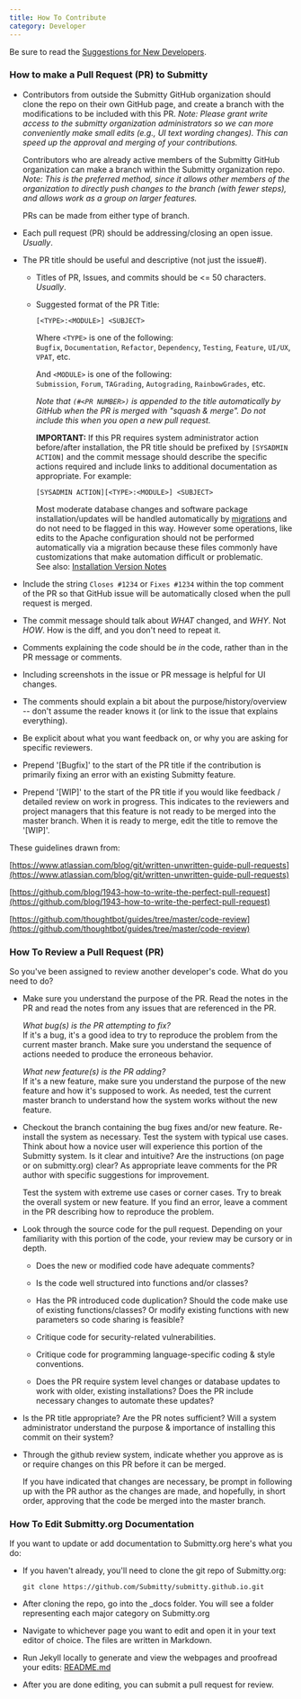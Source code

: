 ```yaml
---
title: How To Contribute
category: Developer
---
```


Be sure to read the [Suggestions for New Developers](/developer#suggestions-for-new-developers).

### How to make a Pull Request (PR) to Submitty 

* Contributors from outside the Submitty GitHub organization should
  clone the repo on their own GitHub page, and create a branch with
  the modifications to be included with this PR.  _Note: Please
  grant write access to the submitty organization
  administrators so we can more conveniently make small edits (e.g.,
  UI text wording changes).  This can speed up the
  approval and merging of your contributions._

  Contributors who are already active members of the Submitty GitHub
  organization can make a branch within the Submitty organization
  repo.  _Note: This is the preferred method, since it allows other
  members of the organization to directly push changes to the branch
  (with fewer steps), and allows work as a group on larger features._

  PRs can be made from either type of branch.

* Each pull request (PR) should be addressing/closing an open issue.
  *Usually*.

* The PR title should be useful and descriptive (not just the issue#).

    * Titles of PR, Issues, and commits should be <= 50 characters.  *Usually*.

    * Suggested format of the PR Title:

      ```
      [<TYPE>:<MODULE>] <SUBJECT>
      ```

      Where `<TYPE>` is one of the following:  
      `Bugfix`, `Documentation`, `Refactor`, `Dependency`, `Testing`, `Feature`, `UI/UX`, `VPAT`, etc.

      And `<MODULE>` is one of the following:  
      `Submission`, `Forum`, `TAGrading`, `Autograding`, `RainbowGrades`, etc.

      _Note that `(#<PR NUMBER>)` is appended to the title
      automatically by GitHub when the PR is merged with "squash &
      merge".  Do not include this when you open a new pull request._

      **IMPORTANT:** If this PR requires system administrator action
      before/after installation, the PR title should be prefixed by
      `[SYSADMIN ACTION]` and the commit message should describe the
      specific actions required and include links to additional
      documentation as appropriate.  For example:

      ```
      [SYSADMIN ACTION][<TYPE>:<MODULE>] <SUBJECT>
      ```

      Most moderate database changes and software package
      installation/updates will be handled automatically by
      [migrations](migrations) and do not need to be flagged in this
      way.  However some operations, like edits to the Apache
      configuration should not be performed automatically via a
      migration because these files commonly have customizations that
      make automation difficult or problematic.    
      See also: [Installation Version Notes](../sysadmin/version_notes)

* Include the string `Closes #1234` or `Fixes #1234` within the top
  comment of the PR so that GitHub issue will be automatically closed
  when the pull request is merged.

* The commit message should talk about *WHAT* changed, and *WHY*. Not
  *HOW*.  How is the diff, and you don't need to repeat it.

* Comments explaining the code should be *in* the code, rather than in
  the PR message or comments.

* Including screenshots in the issue or PR message is helpful for UI
  changes.

* The comments should explain a bit about the purpose/history/overview
  -- don't assume the reader knows it (or link to the issue that
  explains everything).

* Be explicit about what you want feedback on, or why you are asking
  for specific reviewers.

* Prepend '[Bugfix]' to the start of the PR title if the contribution
  is primarily fixing an error with an existing Submitty feature.

* Prepend '[WIP]' to the start of the PR title if you would like
  feedback / detailed review on work in progress.  This indicates to
  the reviewers and project managers that this feature is not ready to
  be merged into the master branch.  When it is ready to merge, edit
  the title to remove the '[WIP]'.



These guidelines drawn from:

[https://www.atlassian.com/blog/git/written-unwritten-guide-pull-requests](https://www.atlassian.com/blog/git/written-unwritten-guide-pull-requests)

[https://github.com/blog/1943-how-to-write-the-perfect-pull-request](https://github.com/blog/1943-how-to-write-the-perfect-pull-request)

[https://github.com/thoughtbot/guides/tree/master/code-review](https://github.com/thoughtbot/guides/tree/master/code-review)




### How To Review a Pull Request (PR)

So you've been assigned to review another developer's code.  What do
you need to do?

* Make sure you understand the purpose of the PR.  Read the notes in
  the PR and read the notes from any issues that are referenced in the
  PR.

  *What bug(s) is the PR attempting to fix?*  
  If it's a bug, it's a good idea to try to reproduce the problem from
  the current master branch.  Make sure you understand the sequence of
  actions needed to produce the erroneous behavior.

  *What new feature(s) is the PR adding?*  
  If it's a new feature, make sure you understand the purpose of the
  new feature and how it's supposed to work.  As needed, test the current
  master branch to understand how the system works without the new feature.


* Checkout the branch containing the bug fixes and/or new feature.
  Re-install the system as necessary.  Test the system with typical
  use cases.  Think about how a novice user will experience this portion
  of the Submitty system.  Is it clear and intuitive?  Are the
  instructions (on page or on submitty.org) clear?  As appropriate
  leave comments for the PR author with specific suggestions for
  improvement.

  Test the system with extreme use cases or corner cases.  Try to
  break the overall system or new feature.  If you find an error,
  leave a comment in the PR describing how to reproduce the problem.


* Look through the source code for the pull request.  Depending on
  your familiarity with this portion of the code, your review may be
  cursory or in depth.

   * Does the new or modified code have adequate comments?

   * Is the code well structured into functions and/or classes?

   * Has the PR introduced code duplication?  Should the code make use
     of existing functions/classes?  Or modify existing functions with
     new parameters so code sharing is feasible?

   * Critique code for security-related vulnerabilities.

   * Critique code for programming language-specific coding & style
     conventions.

   * Does the PR require system level changes or database updates to
     work with older, existing installations?  Does the PR include
     necessary changes to automate these updates?


* Is the PR title appropriate?  Are the PR notes sufficient?  Will a
  system administrator understand the purpose & importance of
  installing this commit on their system?  

* Through the github review system, indicate whether you approve as is
  or require changes on this PR before it can be merged.

  If you have indicated that changes are necessary, be prompt in
  following up with the PR author as the changes are made, and
  hopefully, in short order, approving that the code be merged into
  the master branch.

### How To Edit Submitty.org Documentation

If you want to update or add documentation to Submitty.org here's what you do:

  * If you haven't already, you'll need to clone the git repo of 
    Submitty.org:

    ```
    git clone https://github.com/Submitty/submitty.github.io.git
    ```

  * After cloning the repo, go into the _docs folder. You will see a folder 
    representing each major category on Submitty.org

  * Navigate to whichever page you want to edit and open it in your text editor of choice. 
    The files are written in Markdown.

  * Run Jekyll locally to generate and view the webpages and proofread your edits:
    [README.md](https://github.com/Submitty/submitty.github.io/blob/master/README.md)

  * After you are done editing, you can submit a pull request for review.  
